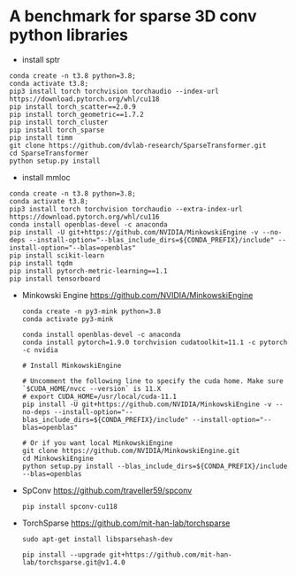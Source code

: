 # A benchmark for sparse 3D conv python libraries


- install sptr

```
conda create -n t3.8 python=3.8;
conda activate t3.8;
pip3 install torch torchvision torchaudio --index-url https://download.pytorch.org/whl/cu118
pip install torch_scatter==2.0.9
pip install torch_geometric==1.7.2
pip install torch_cluster
pip install torch_sparse
pip install timm
git clone https://github.com/dvlab-research/SparseTransformer.git
cd SparseTransformer
python setup.py install
```




- install mmloc

```
conda create -n t3.8 python=3.8;
conda activate t3.8;
pip3 install torch torchvision torchaudio --extra-index-url https://download.pytorch.org/whl/cu116
conda install openblas-devel -c anaconda
pip install -U git+https://github.com/NVIDIA/MinkowskiEngine -v --no-deps --install-option="--blas_include_dirs=${CONDA_PREFIX}/include" --install-option="--blas=openblas"
pip install scikit-learn
pip install tqdm
pip install pytorch-metric-learning==1.1
pip install tensorboard
```




- Minkowski Engine
  https://github.com/NVIDIA/MinkowskiEngine

  ```
  conda create -n py3-mink python=3.8
  conda activate py3-mink
  
  conda install openblas-devel -c anaconda
  conda install pytorch=1.9.0 torchvision cudatoolkit=11.1 -c pytorch -c nvidia
  
  # Install MinkowskiEngine
  
  # Uncomment the following line to specify the cuda home. Make sure `$CUDA_HOME/nvcc --version` is 11.X
  # export CUDA_HOME=/usr/local/cuda-11.1
  pip install -U git+https://github.com/NVIDIA/MinkowskiEngine -v --no-deps --install-option="--blas_include_dirs=${CONDA_PREFIX}/include" --install-option="--blas=openblas"
  
  # Or if you want local MinkowskiEngine
  git clone https://github.com/NVIDIA/MinkowskiEngine.git
  cd MinkowskiEngine
  python setup.py install --blas_include_dirs=${CONDA_PREFIX}/include --blas=openblas
  ```

  

- SpConv
  https://github.com/traveller59/spconv

  ```
  pip install spconv-cu118	
  ```

  

- TorchSparse
  https://github.com/mit-han-lab/torchsparse

  ```
  sudo apt-get install libsparsehash-dev
  ```

  ```
  pip install --upgrade git+https://github.com/mit-han-lab/torchsparse.git@v1.4.0
  ```

  
